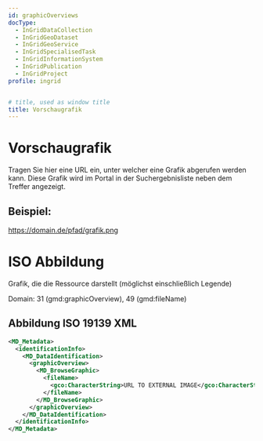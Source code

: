 ```yaml
---
id: graphicOverviews
docType:
  - InGridDataCollection
  - InGridGeoDataset
  - InGridGeoService
  - InGridSpecialisedTask
  - InGridInformationSystem
  - InGridPublication
  - InGridProject
profile: ingrid


# title, used as window title
title: Vorschaugrafik
---
```


# Vorschaugrafik

Tragen Sie hier eine URL ein, unter welcher eine Grafik abgerufen werden kann. Diese Grafik wird im Portal in der Suchergebnisliste neben dem Treffer angezeigt.

## Beispiel:

https://domain.de/pfad/grafik.png

# ISO Abbildung

Grafik, die die Ressource darstellt (möglichst einschließlich Legende)

Domain: 31 (gmd:graphicOverview), 49 (gmd:fileName)


## Abbildung ISO 19139 XML

```XML
<MD_Metadata>
  <identificationInfo>
    <MD_DataIdentification>
      <graphicOverview>
        <MD_BrowseGraphic>
          <fileName>
            <gco:CharacterString>URL TO EXTERNAL IMAGE</gco:CharacterString>
          </fileName>
        </MD_BrowseGraphic>
      </graphicOverview>
    </MD_DataIdentification>
  </identificationInfo>
</MD_Metadata>
```

